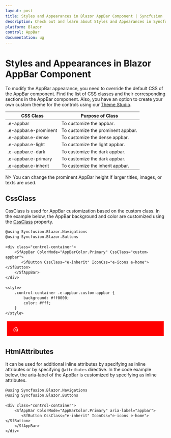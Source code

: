 ```yaml
---
layout: post
title: Styles and Appearances in Blazor AppBar Component | Syncfusion
description: Check out and learn about Styles and Appearances in Syncfusion Blazor AppBar component and more here.
platform: Blazor
control: AppBar
documentation: ug
---
```


# Styles and Appearances in Blazor AppBar Component

To modify the AppBar appearance, you need to override the default CSS of the AppBar component. Find the list of CSS classes and their corresponding sections in the AppBar component. Also, you have an option to create your own custom theme for the controls using our [Theme Studio](https://blazor.syncfusion.com/themestudio/?theme=material).

|CSS Class | Purpose of Class |
|-----|----- |
|.e-appbar|To customize the appbar.|
|.e-appbar.e-prominent|To customize the prominent appbar.|
|.e-appbar.e-dense|To customize the dense appbar.|
|.e-appbar.e-light|To customize the light appbar.|
|.e-appbar.e-dark|To customize the dark appbar.|
|.e-appbar.e-primary|To customize the dark appbar.|
|.e-appbar.e-inherit|To customize the inherit appbar.|

N> You can change the prominent AppBar height if larger titles, images, or texts are used.

## CssClass

CssClass is used for AppBar customization based on the custom class. In the example below, the AppBar background and color are customized using the [CssClass](https://help.syncfusion.com/cr/blazor/Syncfusion.Blazor.Navigations.SfAppBar.html#Syncfusion_Blazor_Navigations_SfAppBar_CssClass) property.

```cshtml
@using Syncfusion.Blazor.Navigations
@using Syncfusion.Blazor.Buttons

<div class="control-container">
    <SfAppBar ColorMode="AppBarColor.Primary" CssClass="custom-appbar">
       <SfButton CssClass="e-inherit" IconCss="e-icons e-home"></SfButton>
    </SfAppBar>
</div>

<style>
    .control-container .e-appbar.custom-appbar {
        background: #ff0000;
        color: #fff;
    }
</style>
```

![Blazor AppBar with CssClass customization](./images/cssclass_appbar.png)

## HtmlAttributes

It can be used for additional inline attributes by specifying as inline attributes or by specifying `@attributes` directive. In the code example below, the aria-label of the AppBar is customized by specifying as inline attributes.

```cshtml
@using Syncfusion.Blazor.Navigations
@using Syncfusion.Blazor.Buttons

<div class="control-container">
    <SfAppBar ColorMode="AppBarColor.Primary" aria-label="appbar">
       <SfButton CssClass="e-inherit" IconCss="e-icons e-home"></SfButton>
    </SfAppBar>
</div>
```
